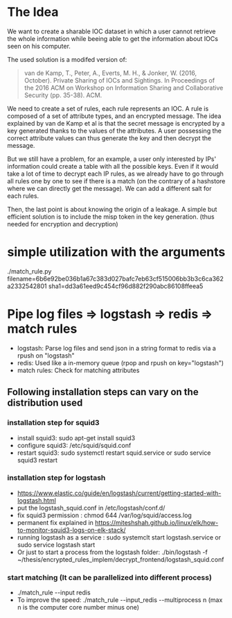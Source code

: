 # The Idea

We want to create a sharable IOC dataset in which a user cannot retrieve the whole information while beeing able to get the information about IOCs seen on his computer.

The used solution is a modifed version of:
> van de Kamp, T., Peter, A., Everts, M. H., & Jonker, W. (2016, October). Private Sharing of IOCs and Sightings. In Proceedings of the 2016 ACM on Workshop on Information Sharing and Collaborative Security (pp. 35-38). ACM.

We need to create a set of rules, each rule represents an IOC. A rule is composed of a set of attribute types, and an encrypted message. The idea explained by van de Kamp et al is that the secret message is encrypted by a key generated thanks to the values of the attributes. A user possessing the correct attribute values can thus generate the key and then decrypt the message.

But we still have a problem, for an example, a user only interested by IPs' information could create a table with all the possible keys. Even if it would take a lot of time to decrypt each IP rules, as we already have to go through all rules one by one to see if there is a match (on the contrary of a hashstore where we can directly get the message). We can add a different salt for each rules.

Then, the last point is about knowing the origin of a leakage. A simple but efficient solution is to include the misp token in the key generation. (thus needed for encryption and decryption)

# simple utilization with the arguments
./match_rule.py filename=6b6e92be036b1a67c383d027bafc7eb63cf515006bb3b3c6ca362a2332542801 sha1=dd3a61eed9c454cf96d882f290abc86108ffeea5


# Pipe log files => logstash => redis => match rules
- logstash: Parse log files and send json in a string format to redis via a rpush on "logstash"
- redis: Used like a in-memory queue (rpop and rpush on key="logstash")
- match rules: Check for matching attributes

## Following installation steps can vary on the distribution used
### installation step for squid3
- install squid3: sudo apt-get install squid3
- configure squid3: /etc/squid/squid.conf
- restart squid3: sudo systemctl restart squid.service or sudo service squid3 restart

### installation step for logstash

- https://www.elastic.co/guide/en/logstash/current/getting-started-with-logstash.html
- put the logstash_squid.conf in /etc/logstash/conf.d/
- fix squid3 permission : chmod 644 /var/log/squid/access.log
- permanent fix explained in https://miteshshah.github.io/linux/elk/how-to-monitor-squid3-logs-on-elk-stack/
- running logstash as a service : sudo systemclt start logstash.service or sudo service logstash start
- Or just to start a process from the logstash folder: ./bin/logstash -f ~/thesis/encrypted_rules_implem/decrypt_frontend/logstash_squid.conf

### start matching (It can be parallelized into different process)
- ./match_rule --input redis
- To improve the speed: ./match_rule --input_redis --multiprocess n (max n is the computer core number minus one)

